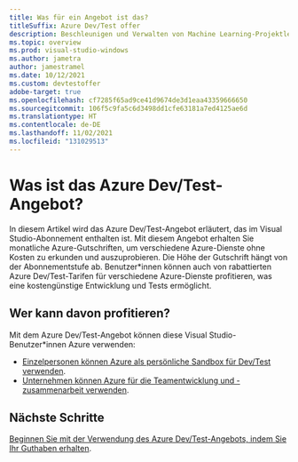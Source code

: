 ```yaml
---
title: Was für ein Angebot ist das?
titleSuffix: Azure Dev/Test offer
description: Beschleunigen und Verwalten von Machine Learning-Projektlebenszyklen mit dem Angebot des Clouddiensts Azure Dev/Test
ms.topic: overview
ms.prod: visual-studio-windows
ms.author: jametra
author: jamestramel
ms.date: 10/12/2021
ms.custom: devtestoffer
adobe-target: true
ms.openlocfilehash: cf7285f65ad9ce41d9674de3d1eaa43359666650
ms.sourcegitcommit: 106f5c9fa5c6d3498dd1cfe63181a7ed4125ae6d
ms.translationtype: HT
ms.contentlocale: de-DE
ms.lasthandoff: 11/02/2021
ms.locfileid: "131029513"
---
```

# <a name="what-is-the-azure-devtest-offer"></a>Was ist das Azure Dev/Test-Angebot?

In diesem Artikel wird das Azure Dev/Test-Angebot erläutert, das im Visual Studio-Abonnement enthalten ist. Mit diesem Angebot erhalten Sie monatliche Azure-Gutschriften, um verschiedene Azure-Dienste ohne Kosten zu erkunden und auszuprobieren.  Die Höhe der Gutschrift hängt von der Abonnementstufe ab.  Benutzer*innen können auch von rabattierten Azure Dev/Test-Tarifen für verschiedene Azure-Dienste profitieren, was eine kostengünstige Entwicklung und Tests ermöglicht.

## <a name="who-can-benefit"></a>Wer kann davon profitieren? 

Mit dem Azure Dev/Test-Angebot können diese Visual Studio-Benutzer*innen Azure verwenden:
+ [Einzelpersonen können Azure als persönliche Sandbox für Dev/Test verwenden](quickstart-individual-credit.md). 
+ [Unternehmen können Azure für die Teamentwicklung und -zusammenarbeit verwenden](quickstart-create-enterprise-devtest-subscriptions.md).

## <a name="next-steps"></a>Nächste Schritte

[Beginnen Sie mit der Verwendung des Azure Dev/Test-Angebots, indem Sie Ihr Guthaben erhalten](quickstart-individual-credit.md).

